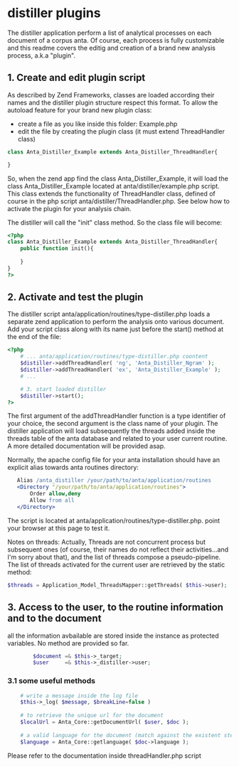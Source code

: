 distiller plugins
=================

The distiller application perform a list of analytical processes on each document of a corpus anta.
Of course, each process is fully customizable and this readme covers the editig and creation of a brand new analysis process, a.k.a "plugin".

## 1. Create and edit plugin script

As described by Zend Frameworks, classes are loaded according their names and the distiller plugin structure respect this format.
To allow the autoload feature for your brand new plugin class:
 - create a file as you like inside this folder: Example.php
 - edit the file by creating the plugin class (it must extend ThreadHandler class)

```php
class Anta_Distiller_Example extends Anta_Distiller_ThreadHandler{

}
```

So, when the zend app find the class Anta_Distiller_Example, it will load the class Anta_Distiller_Example located at anta/distiller/example.php script. This class extends the functionality of ThreadHandler class, defined of course in the php script anta/distiller/ThreadHandler.php.
See below how to activate the plugin for your analysis chain.

The distiller will call the "init" class method. So the class file will become:

```php
<?php
class Anta_Distiller_Example extends Anta_Distiller_ThreadHandler{
	public function init(){
	
	}
}
?>
```
## 2. Activate and test the plugin

The distiller script anta/application/routines/type-distiller.php loads a separate zend application to perform the analysis onto 
various document.
Add your script class along with its name just before the start() method at the end of the file:

```php
<?php
	# ... anta/application/routines/type-distiller.php coontent 
	$distiller->addThreadHandler( 'ng', 'Anta_Distiller_Ngram' );
	$distiller->addThreadHandler( 'ex', 'Anta_Distiller_Example' );
	# ...

	# 3. start loaded distiller
	$distiller->start();
?>
```
The first argument of the addThreadHandler function is a type identifier of your choice, the second argument is the class name of your plugin.
The distiller application will load subsequently the threads added inside the threads table of the anta database and related to your user current routine.
A more detailed documentation will be provided asap.

Normally, the apache config file for your anta installation should have an explicit alias towards anta routines directory:

```apache
   Alias /anta_distiller /your/path/to/anta/application/routines
   <Directory "/your/path/to/anta/application/routines">
       Order allow,deny
       Allow from all
   </Directory>
```
The script is located at anta/application/routines/type-distiller.php. point your browser at this page to test it.

Notes on threads:
Actually, Threads are not concurrent process but subsequent ones (of course, their names do not reflect their activities...and I'm sorry about that), and the list of threads compose a pseudo-pipeline.
The list of threads activated for the current user are retrieved by the static method:
 
```php
$threads = Application_Model_ThreadsMapper::getThreads( $this->user);
```

## 3. Access to the user, to the routine information and to the document
all the information avbailable are stored inside the instance as protected variables. No method are provided so far.
```php
		$document =& $this->_target;
		$user     =& $this->_distiller->user;
```

### 3.1 some useful methods
```php	
	# write a message inside the log file
	$this->_log( $message, $breakLine=false )
	
	# to retrieve the unique url for the document
	$localUrl = Anta_Core::getDocumentUrl( $user, $doc );
		
	# a valid language for the document (match against the existent stemmers, default is english)		
	$language = Anta_Core::getlanguage( $doc->language );
```

Please refer to the documentation inside threadHandler.php script

